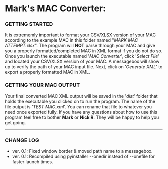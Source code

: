 # Mark's MAC Converter:

### GETTING STARTED
It is extrememly important to format your CSV/XLSX version of your MAC according to the example MAC in this folder named "*MARK MAC ATTEMPT.xlsx*". The program will **NOT** parse through your MAC and give you a properly formatted/completed MAC in XML format if you do not do so. Once you launch the executable named '*MAC Converter*', click '*Select File*' and located your CSV/XLSX version of your MAC. A messagebox will show up to verify the path of your MAC input file. Next, click on '*Generate XML*' to export a properly formatted MAC in XML. 

### GETTING YOUR MAC OUTPUT
Your final converted MAC XML output will be saved in the '*dist*' folder that holds the executable you clicked on to run the program. The name of the file output is '*TEST MAC.xml*'. You can rename that file to whatever you need once exported fully. If you have any questions about how to use this program feel free to bother **Mark** or **Nick R**. They will be happy to help you get going.

---
### CHANGE LOG
- ver. 0.1:  Fixed window border & moved path name to a messagebox.
- ver. 0.1:  Recompiled using pyinstaller --onedir instead of --onefile for faster launch times.